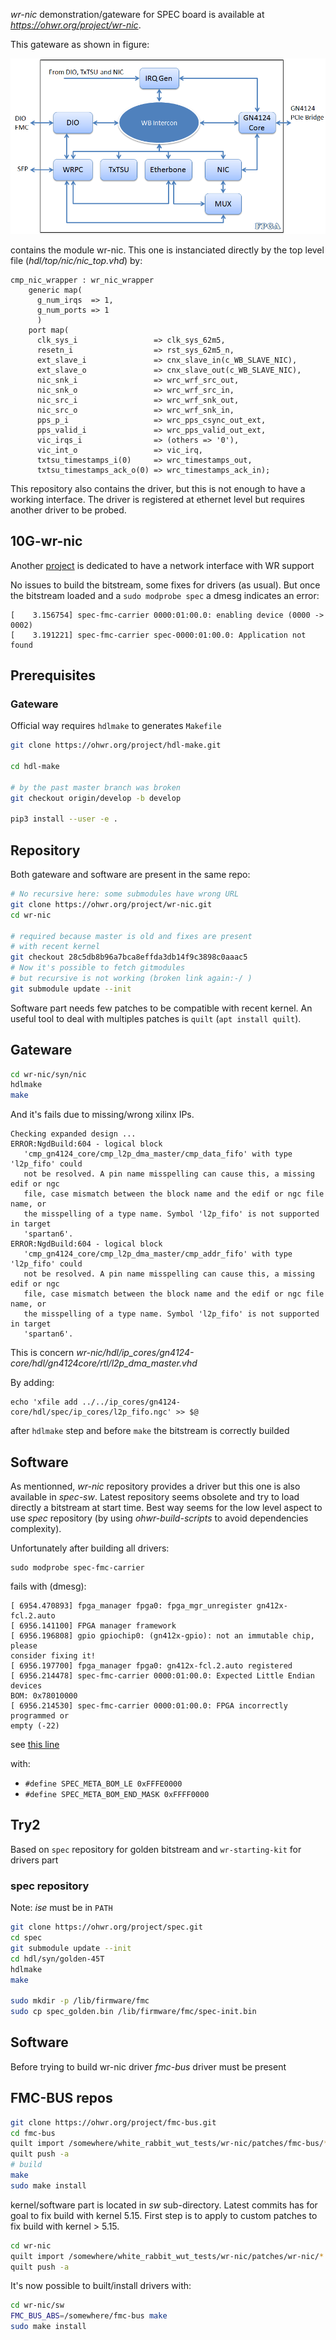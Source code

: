 *wr-nic* demonstration/gateware for SPEC board is available at
*https://ohwr.org/project/wr-nic*.

This gateware as shown in figure:

![wr-nic_gateware](figs/wr_nic_arch_v2.0.png)

contains the module wr-nic. This one is instanciated directly by the top level
file (*hdl/top/nic/nic_top.vhd*) by:

```
cmp_nic_wrapper : wr_nic_wrapper
    generic map(
      g_num_irqs  => 1,
      g_num_ports => 1
      )
    port map(
      clk_sys_i                 => clk_sys_62m5,
      resetn_i                  => rst_sys_62m5_n,
      ext_slave_i               => cnx_slave_in(c_WB_SLAVE_NIC),
      ext_slave_o               => cnx_slave_out(c_WB_SLAVE_NIC),
      nic_snk_i                 => wrc_wrf_src_out,
      nic_snk_o                 => wrc_wrf_src_in,
      nic_src_i                 => wrc_wrf_snk_out,
      nic_src_o                 => wrc_wrf_snk_in,
      pps_p_i                   => wrc_pps_csync_out_ext,
      pps_valid_i               => wrc_pps_valid_out_ext,
      vic_irqs_i                => (others => '0'),
      vic_int_o                 => vic_irq,
      txtsu_timestamps_i(0)     => wrc_timestamps_out,
      txtsu_timestamps_ack_o(0) => wrc_timestamps_ack_in);

```

This repository also contains the driver, but this is not enough to have a working interface.
The driver is registered at ethernet level but requires another driver to be probed.

## 10G-wr-nic

Another [project](https://ohwr.org/project/10G-wr-nic) is dedicated to have a network interface with WR support

No issues to build the bitstream, some fixes for drivers (as usual). But once
the bitstream loaded and a `sudo modprobe spec` a dmesg indicates an error:
```
[    3.156754] spec-fmc-carrier 0000:01:00.0: enabling device (0000 -> 0002)
[    3.191221] spec-fmc-carrier spec-0000:01:00.0: Application not found
```

## Prerequisites

### Gateware
Official way requires `hdlmake` to generates `Makefile`

```bash
git clone https://ohwr.org/project/hdl-make.git

cd hdl-make

# by the past master branch was broken
git checkout origin/develop -b develop

pip3 install --user -e .

```

## Repository

Both gateware and software are present in the same repo:

```bash
# No recursive here: some submodules have wrong URL
git clone https://ohwr.org/project/wr-nic.git
cd wr-nic

# required because master is old and fixes are present
# with recent kernel
git checkout 28c5db8b96a7bca8effda3db14f9c3898c0aaac5
# Now it's possible to fetch gitmodules
# but recursive is not working (broken link again:-/ )
git submodule update --init
```

Software part needs few patches to be compatible with recent kernel.
An useful tool to deal with multiples patches is `quilt` (`apt install quilt`).

## Gateware

```bash
cd wr-nic/syn/nic
hdlmake
make
```

And it's fails due to missing/wrong xilinx IPs.

```
Checking expanded design ...
ERROR:NgdBuild:604 - logical block
   'cmp_gn4124_core/cmp_l2p_dma_master/cmp_data_fifo' with type 'l2p_fifo' could
   not be resolved. A pin name misspelling can cause this, a missing edif or ngc
   file, case mismatch between the block name and the edif or ngc file name, or
   the misspelling of a type name. Symbol 'l2p_fifo' is not supported in target
   'spartan6'.
ERROR:NgdBuild:604 - logical block
   'cmp_gn4124_core/cmp_l2p_dma_master/cmp_addr_fifo' with type 'l2p_fifo' could
   not be resolved. A pin name misspelling can cause this, a missing edif or ngc
   file, case mismatch between the block name and the edif or ngc file name, or
   the misspelling of a type name. Symbol 'l2p_fifo' is not supported in target
   'spartan6'.

```

This is concern
*wr-nic/hdl/ip_cores/gn4124-core/hdl/gn4124core/rtl/l2p_dma_master.vhd*

By adding:
```
echo 'xfile add ../../ip_cores/gn4124-core/hdl/spec/ip_cores/l2p_fifo.ngc' >> $@
```

after `hdlmake` step and before `make` the bitstream is correctly builded

## Software

As mentionned, *wr-nic* repository provides a driver but this one is also
available in *spec-sw*. Latest repository seems obsolete and try to load
directly a bitstream at start time. Best way seems for the low level aspect to use
*spec* repository (by using *ohwr-build-scripts* to avoid dependencies
complexity).

Unfortunately after building all drivers:
```
sudo modprobe spec-fmc-carrier
```

fails with (dmesg):
```
[ 6954.470893] fpga_manager fpga0: fpga_mgr_unregister gn412x-fcl.2.auto
[ 6956.141100] FPGA manager framework
[ 6956.196808] gpio gpiochip0: (gn412x-gpio): not an immutable chip, please
consider fixing it!
[ 6956.197700] fpga_manager fpga0: gn412x-fcl.2.auto registered
[ 6956.214478] spec-fmc-carrier 0000:01:00.0: Expected Little Endian devices
BOM: 0x78010000
[ 6956.214530] spec-fmc-carrier 0000:01:00.0: FPGA incorrectly programmed or
empty (-22)
```

see [this line](https://ohwr.org/project/spec/blob/master/software/kernel/spec-core-fpga.c#L1168)

with:
- `#define SPEC_META_BOM_LE 0xFFFE0000`
- `#define SPEC_META_BOM_END_MASK 0xFFFF0000`

## Try2

Based on `spec` repository for golden bitstream and `wr-starting-kit` for
drivers part

### spec repository

Note: *ise* must be in `PATH`

```bash
git clone https://ohwr.org/project/spec.git
cd spec
git submodule update --init
cd hdl/syn/golden-45T
hdlmake
make

sudo mkdir -p /lib/firmware/fmc
sudo cp spec_golden.bin /lib/firmware/fmc/spec-init.bin
```


## Software

Before trying to build wr-nic driver *fmc-bus* driver must be present

## FMC-BUS repos

```bash
git clone https://ohwr.org/project/fmc-bus.git
cd fmc-bus
quilt import /somewhere/white_rabbit_wut_tests/wr-nic/patches/fmc-bus/*.patch
quilt push -a
# build
make
sudo make install
```

kernel/software part is located in *sw* sub-directory. Latest commits has for
goal to fix build with kernel 5.15. First step is to apply to custom patches to
fix build with kernel > 5.15.

```bash
cd wr-nic
quilt import /somewhere/white_rabbit_wut_tests/wr-nic/patches/wr-nic/*.patch
quilt push -a
```

It's now possible to built/install drivers with:
```bash
cd wr-nic/sw
FMC_BUS_ABS=/somewhere/fmc-bus make
sudo make install
```
